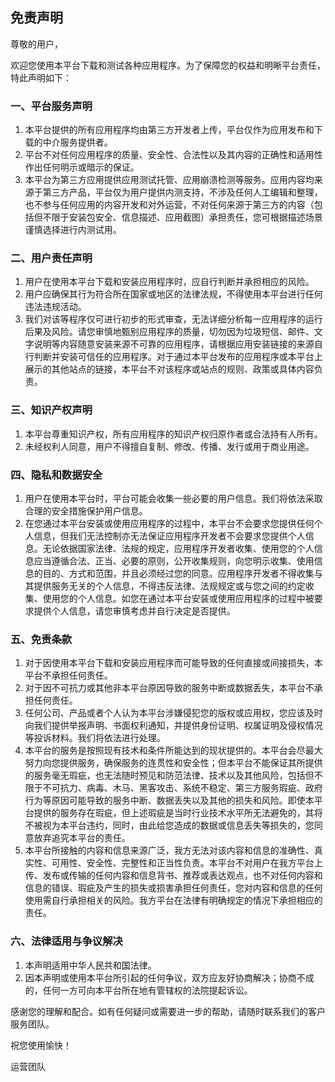 ## 免责声明

尊敬的用户，

欢迎您使用本平台下载和测试各种应用程序。为了保障您的权益和明晰平台责任，特此声明如下：

### 一、平台服务声明

1. 本平台提供的所有应用程序均由第三方开发者上传，平台仅作为应用发布和下载的中介服务提供者。
2. 平台不对任何应用程序的质量、安全性、合法性以及其内容的正确性和适用性作出任何明示或暗示的保证。
3. 本平台为第三方应用提供应用测试托管、应用崩溃检测等服务。应用内容均来源于第三方产品，平台仅为用户提供内测支持，不涉及任何人工编辑和整理，也不参与任何应用的内容开发和对外运营，不对任何来源于第三方的内容（包括但不限于安装包安全、信息描述、应用截图）承担责任，您可根据描述场景谨慎选择进行内测试用。

### 二、用户责任声明

1. 用户在使用本平台下载和安装应用程序时，应自行判断并承担相应的风险。
2. 用户应确保其行为符合所在国家或地区的法律法规，不得使用本平台进行任何违法违规活动。
3. 我们对该等程序仅可进行初步的形式审查，无法详细分析每一应用程序的运行后果及风险。请您审慎地甄别应用程序的质量，切勿因为垃圾短信、邮件、文字说明等内容随意安装来源不可靠的应用程序，请根据应用安装链接的来源自行判断并安装可信任的应用程序。对于通过本平台发布的应用程序或本平台上展示的其他站点的链接，本平台不对该程序或站点的规则、政策或具体内容负责。

### 三、知识产权声明

1. 本平台尊重知识产权，所有应用程序的知识产权归原作者或合法持有人所有。
2. 未经权利人同意，用户不得擅自复制、修改、传播、发行或用于商业用途。

### 四、隐私和数据安全

1. 用户在使用本平台时，平台可能会收集一些必要的用户信息。我们将依法采取合理的安全措施保护用户信息。
2. 在您通过本平台安装或使用应用程序的过程中，本平台不会要求您提供任何个人信息，但我们无法控制亦无法保证应用程序开发者不会要求您提供个人信息。无论依据国家法律、法规的规定，应用程序开发者收集、使用您的个人信息应当遵循合法、正当、必要的原则，公开收集规则，向您明示收集、使用信息的目的、方式和范围，并且必须经过您的同意。应用程序开发者不得收集与其提供服务无关的个人信息，不得违反法律、法规规定或与您之间的约定收集、使用您的个人信息。如您在通过本平台安装或使用应用程序的过程中被要求提供个人信息，请您审慎考虑并自行决定是否提供。

### 五、免责条款

1. 对于因使用本平台下载和安装应用程序而可能导致的任何直接或间接损失，本平台不承担任何责任。
2. 对于因不可抗力或其他非本平台原因导致的服务中断或数据丢失，本平台不承担任何责任。
3. 任何公司、产品或者个人认为本平台涉嫌侵犯您的版权或应用权，您应该及时向我们提供举报声明、书面权利通知，并提供身份证明、权属证明及侵权情况等投诉材料。我们将依法进行处理。
4. 本平台的服务是按照现有技术和条件所能达到的现状提供的。本平台会尽最大努力向您提供服务，确保服务的连贯性和安全性；但本平台不能保证其所提供的服务毫无瑕疵，也无法随时预见和防范法律、技术以及其他风险，包括但不限于不可抗力、病毒、木马、黑客攻击、系统不稳定、第三方服务瑕疵、政府行为等原因可能导致的服务中断、数据丢失以及其他的损失和风险。即使本平台提供的服务存在瑕疵，但上述瑕疵是当时行业技术水平所无法避免的，其将不被视为本平台违约，同时，由此给您造成的数据或信息丢失等损失的，您同意放弃追究本平台的责任。
5. 本平台所接触的内容和信息来源广泛，我方无法对该内容和信息的准确性、真实性、可用性、安全性、完整性和正当性负责。本平台不对用户在我方平台上传、发布或传输的任何内容和信息背书、推荐或表达观点，也不对任何内容和信息的错误、瑕疵及产生的损失或损害承担任何责任，您对内容和信息的任何使用需自行承担相关的风险。我方平台在法律有明确规定的情况下承担相应的责任。

### 六、法律适用与争议解决

1. 本声明适用中华人民共和国法律。
2. 因本声明或使用本平台所引起的任何争议，双方应友好协商解决；协商不成的，任何一方可向本平台所在地有管辖权的法院提起诉讼。

感谢您的理解和配合。如有任何疑问或需要进一步的帮助，请随时联系我们的客户服务团队。

祝您使用愉快！

运营团队
